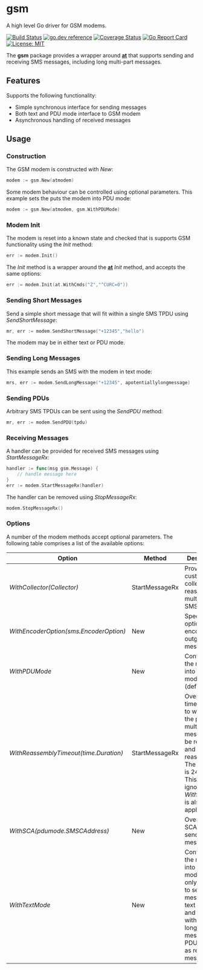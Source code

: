 # gsm

A high level Go driver for GSM modems.

[![Build Status](https://travis-ci.org/warthog618/modem.svg)](https://travis-ci.org/warthog618/modem)
[![go.dev reference](https://img.shields.io/badge/go.dev-reference-007d9c?logo=go&logoColor=white&style=flat-square)](https://pkg.go.dev/github.com/vasjaj/modem/gsm)
[![Coverage Status](https://coveralls.io/repos/github/warthog618/modem/badge.svg?branch=master)](https://coveralls.io/github/warthog618/modem?branch=master)
[![Go Report Card](https://goreportcard.com/badge/github.com/vasjaj/modem)](https://goreportcard.com/report/github.com/vasjaj/modem)
[![License: MIT](https://img.shields.io/badge/License-MIT-yellow.svg)](https://github.com/vasjaj/modem/blob/master/LICENSE)

The **gsm** package provides a wrapper around [**at**](../at) that supports sending and receiving SMS messages, including long multi-part messages.

## Features

Supports the following functionality:

- Simple synchronous interface for sending messages
- Both text and PDU mode interface to GSM modem
- Asynchronous handling of received messages

## Usage

### Construction

The GSM modem is constructed with *New*:

```go
modem := gsm.New(atmodem)
```

Some modem behaviour can be controlled using optional parameters. This example
sets the puts the modem into PDU mode:

```go
modem := gsm.New(atmodem, gsm.WithPDUMode)
```

### Modem Init

The modem is reset into a known state and checked that is supports GSM functionality using the *Init* method:

```go
err := modem.Init()
```

The *Init* method is a wrapper around the [**at**](../at) *Init* method, and accepts the same options:

```go
err := modem.Init(at.WithCmds("Z","^CURC=0"))
```

### Sending Short Messages

Send a simple short message that will fit within a single SMS TPDU using
*SendShortMessage*:

```go
mr, err := modem.SendShortMessage("+12345","hello")
```

The modem may be in either text or PDU mode.

### Sending Long Messages

This example sends an SMS with the modem in text mode:

```go
mrs, err := modem.SendLongMessage("+12345", apotentiallylongmessage)
```

### Sending PDUs

Arbitrary SMS TPDUs can be sent using the *SendPDU* method:

```go
mr, err := modem.SendPDU(tpdu)
```

### Receiving Messages

A handler can be provided for received SMS messages using *StartMessageRx*:

```go
handler := func(msg gsm.Message) {
    // handle message here
}
err := modem.StartMessageRx(handler)
```

The handler can be removed using *StopMessageRx*:

```go
modem.StopMessageRx()
```

### Options

A number of the modem methods accept optional parameters.  The following table comprises a list of the available options:

Option | Method | Description
---|---|---
*WithCollector(Collector)*|StartMessageRx| Provide a custom collector to reassemble multi-part SMSs.
*WithEncoderOption(sms.EncoderOption)*|New| Specify options for encoding outgoing messages.
*WithPDUMode*|New|Configure the modem into PDU mode (default).
*WithReassemblyTimeout(time.Duration)*|StartMessageRx| Overrides the time allowed to wait for all the parts of a multi-part message to be received and reassembled.  The default is 24 hours.  This option is ignored if *WithCollector* is also applied.
*WithSCA(pdumode.SMSCAddress)*|New| Override the SCA when sending messages.
*WithTextMode*|New|Configure the modem into text mode.  This is only required to send short messages in text mode, and conflicts with sending long messages or PDUs, as well as receiving messages.
